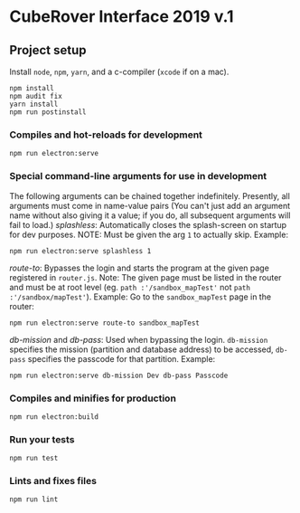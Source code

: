 # CubeRover Interface 2019 v.1

## Project setup
Install `node`, `npm`, `yarn`, and a c-compiler (`xcode` if on a mac).
```
npm install
npm audit fix
yarn install
npm run postinstall
```

### Compiles and hot-reloads for development
```
npm run electron:serve
```

### Special command-line arguments for use in development
The following arguments can be chained together indefinitely. Presently, all arguments must come in name-value pairs (You can't just add an argument name without also giving it a value; if you do, all subsequent arguments will fail to load.)
*splashless*: Automatically closes the splash-screen on startup for dev purposes. NOTE: Must be given the arg `1` to actually skip. Example:
```
npm run electron:serve splashless 1
```
*route-to*: Bypasses the login and starts the program at the given page registered in `router.js`.
Note: The given page must be listed in the router and must be at root level (eg. `path :'/sandbox_mapTest'` not `path :'/sandbox/mapTest'`).
Example:
Go to the `sandbox_mapTest` page in the router:
```
npm run electron:serve route-to sandbox_mapTest
```

*db-mission* and *db-pass*: Used when bypassing the login. `db-mission` specifies the mission (partition and database address) to be accessed, `db-pass` specifies the passcode for that partition.
Example:
```
npm run electron:serve db-mission Dev db-pass Passcode
```

### Compiles and minifies for production
```
npm run electron:build
```

### Run your tests
```
npm run test
```

### Lints and fixes files
```
npm run lint
```
